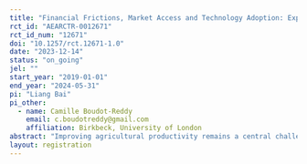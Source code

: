 ```yaml
---
title: "Financial Frictions, Market Access and Technology Adoption: Experimental Evidence from India"
rct_id: "AEARCTR-0012671"
rct_id_num: "12671"
doi: "10.1257/rct.12671-1.0"
date: "2023-12-14"
status: "on_going"
jel: ""
start_year: "2019-01-01"
end_year: "2024-05-31"
pi: "Liang Bai"
pi_other:
  - name: Camille Boudot-Reddy
    email: c.boudotreddy@gmail.com
    affiliation: Birkbeck, University of London
abstract: "Improving agricultural productivity remains a central challenge in many developing countries. Working together with a local NGO in northern India, this project seeks to study obstacles to the adoption of a novel vertical farming model, which enables the simultaneous cultivation of multiple crops. Despite its potential to significantly boost farm incomes, the baseline rate of adoption is low. An experiment over three years is designed to study the roles of financial frictions, as well as market access, in shaping adoption decisions, both in the cross section and over time."
layout: registration
---
```


